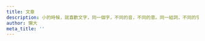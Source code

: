 ```yaml
---
title: 文章
description: 小的時候，就喜歡文字，同一個字，不同的音，不同的意。同一組詞，不同的字，不同的義。長大後，幫人們處理財務規劃。同樣的錢，不同的人，不同的結果。發現，當人們都以為錢要用「快」來解決時，回頭看，處理錢跟寫文章一樣，從來都不是求「快」，而是求「美」。
author: 懶大
meta_title: ''
---
```

